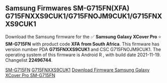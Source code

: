 <h2>Samsung Firmwares SM-G715FN(XFA) G715FNXXS9CUK1/G715FNOJM9CUK1/G715FNXXS9CUK1</h2>
Download the Samsung firmware for the ✅ <strong>Samsung Galaxy XCover Pro </strong> ⭐ <strong>SM-G715FN</strong> with product code <strong>XFA</strong> <strong> from South Africa</strong>. This firmware has version number PDA <strong>G715FNXXS9CUK1</strong> and CSC G715FNOJM9CUK1. The operating system of this firmware is Android R , with build date 2021-11-19. Changelist <strong>22496744</strong>.


[SM-G715FN](https://samfirm.shop/samsung/model/SM-G715FN)
[G715FNXXS9CUK1](https://samfirm.shop/samsung/pda/G715FNXXS9CUK1)
[Download Firmware Samsung Galaxy XCover Pro SM-G715FN](https://samfirm.shop/samsung/firmware/475648)
